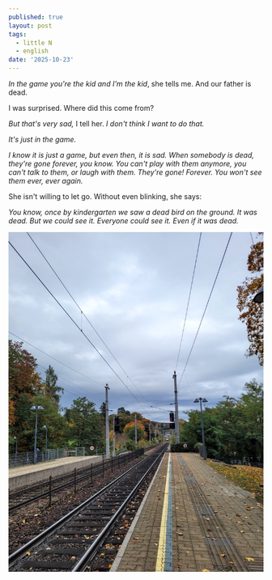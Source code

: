 ```yaml
---
published: true
layout: post
tags:
  - little N
  - english
date: '2025-10-23'
---
```


_In the game you're the kid and I'm the kid_, she tells me. And our father is dead. 

I was surprised. Where did this come from? 

_But that's very sad,_ I tell her. _I don't think I want to do that._ 

_It's just in the game._ 

_I know it is just a game, but even then, it is sad. When somebody is dead, they're gone forever, you know. You can't play with them anymore, you can't talk to them, or laugh with them. They're gone! Forever. You won't see them ever, ever again._ 

She isn't willing to let go. Without even blinking, she says:

_You know, once by kindergarten we saw a dead bird on the ground. It was dead. But we could see it. Everyone could see it. Even if it was dead._

![](https://raw.githubusercontent.com/fugabi/fugabi.github.io/79b1b53e5ea62e81fc450ec1cbdae2a3ef210532/_posts/20251018_122503.jpg)